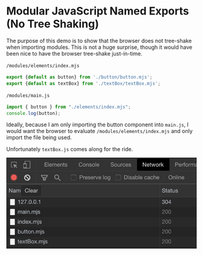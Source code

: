 # Modular JavaScript Named Exports (No Tree Shaking)

The purpose of this demo is to show that the browser does not tree-shake when importing modules. This is not a huge surprise, though it would have been nice to have the browser tree-shake just-in-time.

`/modules/elements/index.mjs`

```js
export {default as button} from './button/button.mjs';
export {default as textBox} from './textBox/textBox.mjs';
```

`/modules/main.js`

```js
import { button } from "./elements/index.mjs";
console.log(button);
```

Ideally, because I am only importing the button component into `main.js`, I would want the browser to evaluate `/modules/elements/index.mjs` and only import the file being used.

Unfortunately `textBox.js` comes along for the ride.

![Network Tab Screenshot](./network-tab-screenshot.png)